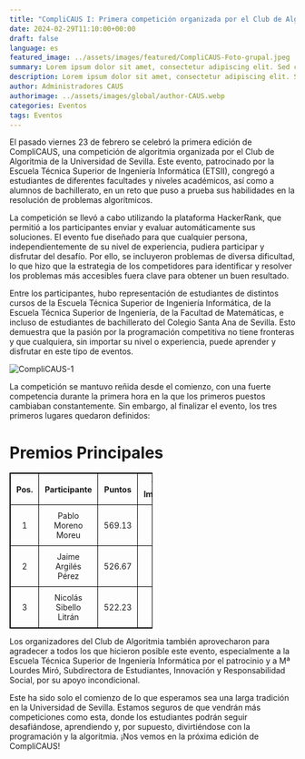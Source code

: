 ```yaml
---
title: "CompliCAUS I: Primera competición organizada por el Club de Algoritmia"
date: 2024-02-29T11:10:00+00:00
draft: false
language: es
featured_image: ../assets/images/featured/CompliCAUS-Foto-grupal.jpeg
summary: Lorem ipsum dolor sit amet, consectetur adipiscing elit. Sed cursus, odio nec venenatis lacinia, lacus lectus varius nisi, in tristique mi purus ut libero.
description: Lorem ipsum dolor sit amet, consectetur adipiscing elit. Sed cursus, odio nec venenatis lacinia, lacus lectus varius nisi, in tristique mi purus ut libero. Vestibulum vel convallis felis. Ut finibus lorem vestibulum lobortis rhoncus.
author: Administradores CAUS
authorimage: ../assets/images/global/author-CAUS.webp
categories: Eventos
tags: Eventos
---
```


El pasado viernes 23 de febrero se celebró la primera edición de CompliCAUS, una competición de algoritmia organizada por el Club de Algoritmia de la Universidad de Sevilla. Este evento, patrocinado por la Escuela Técnica Superior de Ingeniería Informática (ETSII), congregó a estudiantes de diferentes facultades y niveles académicos, así como a alumnos de bachillerato, en un reto que puso a prueba sus habilidades en la resolución de problemas algorítmicos.

La competición se llevó a cabo utilizando la plataforma HackerRank, que permitió a los participantes enviar y evaluar automáticamente sus soluciones. El evento fue diseñado para que cualquier persona, independientemente de su nivel de experiencia, pudiera participar y disfrutar del desafío. Por ello, se incluyeron problemas de diversa dificultad, lo que hizo que la estrategia de los competidores para identificar y resolver los problemas más accesibles fuera clave para obtener un buen resultado.

Entre los participantes, hubo representación de estudiantes de distintos cursos de la Escuela Técnica Superior de Ingeniería Informática, de la Escuela Técnica Superior de Ingeniería, de la Facultad de Matemáticas, e incluso de estudiantes de bachillerato del Colegio Santa Ana de Sevilla. Esto demuestra que la pasión por la programación competitiva no tiene fronteras y que cualquiera, sin importar su nivel o experiencia, puede aprender y disfrutar en este tipo de eventos.


![CompliCAUS-1](CompliCAUS-I-1.jpg)


La competición se mantuvo reñida desde el comienzo, con una fuerte competencia durante la primera hora en la que los primeros puestos cambiaban constantemente. Sin embargo, al finalizar el evento, los tres primeros lugares quedaron definidos:

<!-- - **Primer puesto:** Pablo Moreno Moreu
- **Segundo puesto:** Jaime Argilés Pérez
- **Tercer puesto:** Nicolás Sibello Litrán -->

# Premios Principales




| Pos. | Participante           | Puntos  | Ver Imagen                                                                 |
|------|------------------------|---------|----------------------------------------------------------------------------|
| 1    | Pablo Moreno Moreu      | 569.13  | <img src="camera-icon.png" alt="camera" class="camera" onclick="openModal('primer-lugar.jpg')"> |
| 2    | Jaime Argilés Pérez     | 526.67  | <img src="camera-icon.png" alt="camera" class="camera" onclick="openModal('segundo-lugar.jpg')"> |
| 3    | Nicolás Sibello Litrán  | 522.23  | <img src="camera-icon.png" alt="camera" class="camera" onclick="openModal('tercer-lugar.jpg')"> |

<div id="myModal" class="modal">
    <div class="modal-content">
        <span class="close">&times;</span>
        <img id="modalImage" src="" alt="imagen del equipo">
    </div>
</div>

<script>
    // Obtener el modal
    var modal = document.getElementById("myModal");

    // Función para abrir el modal y cambiar la imagen
    function openModal(imageSrc) {
        var modalImage = document.getElementById("modalImage");
        modalImage.src = imageSrc;
        modal.style.display = "block";
    }

    // Obtener el elemento <span> que cierra el modal
    var span = document.getElementsByClassName("close")[0];

    // Cuando el usuario haga clic en <span> (x), cerrar el modal
    span.onclick = function() {
        modal.style.display = "none";
    }

    // Cuando el usuario haga clic fuera del modal, también se cierra
    window.onclick = function(event) {
        if (event.target == modal) {
            modal.style.display = "none";
        }
    }
</script>

<style>
    table {
        width: 50%;
        border-collapse: collapse;
    }
    table, th, td {
        border: 1px solid black;
    }
    th, td {
        padding: 10px;
        text-align: center;
    }
    /* Clase para la cámara: ajusta su tamaño a 20x20 píxeles */
    .camera {
        width: 20px;
        height: 20px;
    }
    .modal {
        display: none;
        position: fixed;
        z-index: 1;
        padding-top: 60px;
        left: 0;
        top: 0;
        width: 100%;
        height: 100%;
        background-color: rgba(0,0,0,0.4);
    }
    .modal-content {
        background-color: #fefefe;
        margin: auto;
        padding: 20px;
        border: 1px solid #888;
        width: 80%;
        max-width: 600px;
    }
    .close {
        color: #aaa;
        float: right;
        font-size: 28px;
        font-weight: bold;
    }
    .close:hover,
    .close:focus {
        color: black;
        text-decoration: none;
        cursor: pointer;
    }
    img {
        max-width: 100%;
        height: auto;
    }
</style>

Los organizadores del Club de Algoritmia también aprovecharon para agradecer a todos los que hicieron posible este evento, especialmente a la Escuela Técnica Superior de Ingeniería Informática por el patrocinio y a Mª Lourdes Miró, Subdirectora de Estudiantes, Innovación y Responsabilidad Social, por su apoyo incondicional.

Este ha sido solo el comienzo de lo que esperamos sea una larga tradición en la Universidad de Sevilla. Estamos seguros de que vendrán más competiciones como esta, donde los estudiantes podrán seguir desafiándose, aprendiendo y, por supuesto, divirtiéndose con la programación y la algoritmia. ¡Nos vemos en la próxima edición de CompliCAUS!





